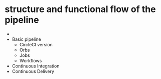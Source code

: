# structure and functional flow of the pipeline
- 
- Basic pipeline
  - CircleCI version
  - Orbs
  - Jobs
  - Workflows
- Continuous Integration
- Continuous Delivery